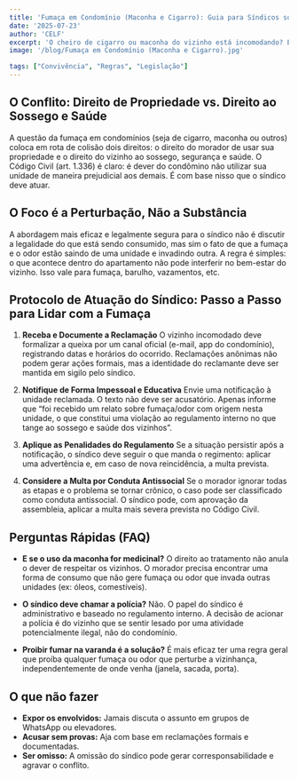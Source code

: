 ```yaml
---
title: 'Fumaça em Condomínio (Maconha e Cigarro): Guia para Síndicos sobre Conflitos com Vizinhos'
date: '2025-07-23'
author: 'CELF'
excerpt: 'O cheiro de cigarro ou maconha do vizinho está incomodando? Este guia foca em como o síndico deve agir, tratando o problema como uma questão de perturbação ao sossego e à saúde, com base no Código Civil e no regulamento interno, sem entrar no mérito da legalidade da substância.'
image: '/blog/Fumaça em Condomínio (Maconha e Cigarro).jpg'

tags: ["Convivência", "Regras", "Legislação"]
---
```


## O Conflito: Direito de Propriedade vs. Direito ao Sossego e Saúde

A questão da fumaça em condomínios (seja de cigarro, maconha ou outros) coloca em rota de colisão dois direitos: o direito do morador de usar sua propriedade e o direito do vizinho ao sossego, segurança e saúde. O Código Civil (art. 1.336) é claro: é dever do condômino não utilizar sua unidade de maneira prejudicial aos demais. É com base nisso que o síndico deve atuar.

## O Foco é a Perturbação, Não a Substância

A abordagem mais eficaz e legalmente segura para o síndico não é discutir a legalidade do que está sendo consumido, mas sim o fato de que a fumaça e o odor estão saindo de uma unidade e invadindo outra. A regra é simples: o que acontece dentro do apartamento não pode interferir no bem-estar do vizinho. Isso vale para fumaça, barulho, vazamentos, etc.

## Protocolo de Atuação do Síndico: Passo a Passo para Lidar com a Fumaça

1.  **Receba e Documente a Reclamação**
    O vizinho incomodado deve formalizar a queixa por um canal oficial (e-mail, app do condomínio), registrando datas e horários do ocorrido. Reclamações anônimas não podem gerar ações formais, mas a identidade do reclamante deve ser mantida em sigilo pelo síndico.

2.  **Notifique de Forma Impessoal e Educativa**
    Envie uma notificação à unidade reclamada. O texto não deve ser acusatório. Apenas informe que “foi recebido um relato sobre fumaça/odor com origem nesta unidade, o que constitui uma violação ao regulamento interno no que tange ao sossego e saúde dos vizinhos”.

3.  **Aplique as Penalidades do Regulamento**
    Se a situação persistir após a notificação, o síndico deve seguir o que manda o regimento: aplicar uma advertência e, em caso de nova reincidência, a multa prevista.

4.  **Considere a Multa por Conduta Antissocial**
    Se o morador ignorar todas as etapas e o problema se tornar crônico, o caso pode ser classificado como conduta antissocial. O síndico pode, com aprovação da assembleia, aplicar a multa mais severa prevista no Código Civil.

## Perguntas Rápidas (FAQ)

*   **E se o uso da maconha for medicinal?**
    O direito ao tratamento não anula o dever de respeitar os vizinhos. O morador precisa encontrar uma forma de consumo que não gere fumaça ou odor que invada outras unidades (ex: óleos, comestíveis).

*   **O síndico deve chamar a polícia?**
    Não. O papel do síndico é administrativo e baseado no regulamento interno. A decisão de acionar a polícia é do vizinho que se sentir lesado por uma atividade potencialmente ilegal, não do condomínio.

*   **Proibir fumar na varanda é a solução?**
    É mais eficaz ter uma regra geral que proíba qualquer fumaça ou odor que perturbe a vizinhança, independentemente de onde venha (janela, sacada, porta).

## O que não fazer

*   **Expor os envolvidos:** Jamais discuta o assunto em grupos de WhatsApp ou elevadores.
*   **Acusar sem provas:** Aja com base em reclamações formais e documentadas.
*   **Ser omisso:** A omissão do síndico pode gerar corresponsabilidade e agravar o conflito.
